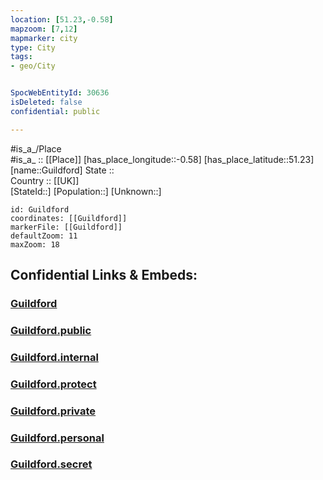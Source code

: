 ```yaml
---
location: [51.23,-0.58] 
mapzoom: [7,12] 
mapmarker: city 
type: City
tags:
- geo/City


SpocWebEntityId: 30636
isDeleted: false
confidential: public

---
```

#is_a_/Place  
#is_a_ :: [[Place]] 
[has_place_longitude::-0.58] 
[has_place_latitude::51.23] 
[name::Guildford] 
State ::  
Country :: [[UK]]  
[StateId::] 
[Population::] 
[Unknown::] 


```leaflet
id: Guildford
coordinates: [[Guildford]] 
markerFile: [[Guildford]] 
defaultZoom: 11 
maxZoom: 18
```


## Confidential Links & Embeds: 

### [Guildford](/_Standards/Earth/Continent/Europe/Europe~North/UK/England/Regions~England/South_East_England/Surrey,County/cities~Surrey/Guildford/cities~Guildford/Guildford.md) 

### [Guildford.public](/_public/Earth/Continent/Europe/Europe~North/UK/England/Regions~England/South_East_England/Surrey,County/cities~Surrey/Guildford/cities~Guildford/Guildford.public.md) 

### [Guildford.internal](/_internal/Earth/Continent/Europe/Europe~North/UK/England/Regions~England/South_East_England/Surrey,County/cities~Surrey/Guildford/cities~Guildford/Guildford.internal.md) 

### [Guildford.protect](/_protect/Earth/Continent/Europe/Europe~North/UK/England/Regions~England/South_East_England/Surrey,County/cities~Surrey/Guildford/cities~Guildford/Guildford.protect.md) 

### [Guildford.private](/_private/Earth/Continent/Europe/Europe~North/UK/England/Regions~England/South_East_England/Surrey,County/cities~Surrey/Guildford/cities~Guildford/Guildford.private.md) 

### [Guildford.personal](/_personal/Earth/Continent/Europe/Europe~North/UK/England/Regions~England/South_East_England/Surrey,County/cities~Surrey/Guildford/cities~Guildford/Guildford.personal.md) 

### [Guildford.secret](/_secret/Earth/Continent/Europe/Europe~North/UK/England/Regions~England/South_East_England/Surrey,County/cities~Surrey/Guildford/cities~Guildford/Guildford.secret.md)

